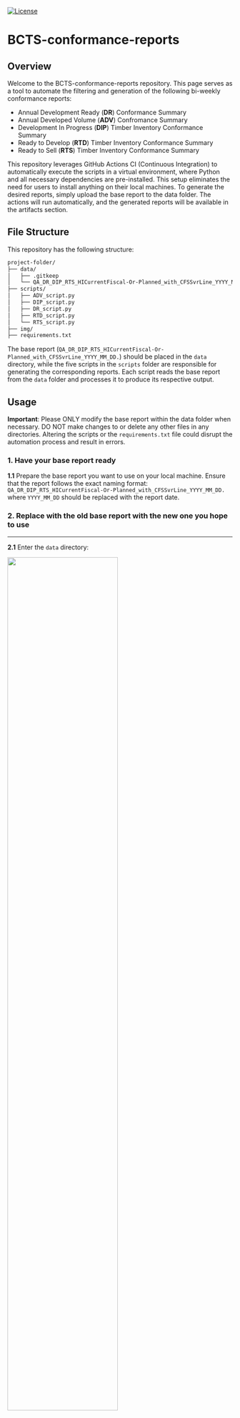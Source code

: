 [![License](https://img.shields.io/badge/License-Apache%202.0-blue.svg)](https://opensource.org/licenses/Apache-2.0)

# BCTS-conformance-reports

## Overview

Welcome to the BCTS-conformance-reports repository. This page serves as a tool to automate the filtering and generation of the following bi-weekly conformance reports: 
- Annual Development Ready (**DR**) Conformance Summary
- Annual Developed Volume (**ADV**) Confromance Summary
- Development In Progress (**DIP**) Timber Inventory Conformance Summary
- Ready to Develop (**RTD**) Timber Inventory Conformance Summary
- Ready to Sell (**RTS**) Timber Inventory Conformance Summary

This repository leverages GitHub Actions CI (Continuous Integration) to automatically execute the scripts in a virtual environment, where Python and all necessary dependencies are pre-installed. This setup eliminates the need for users to install anything on their local machines. To generate the desired reports, simply upload the base report to the data folder. The actions will run automatically, and the generated reports will be available in the artifacts section.

## File Structure

This repository has the following structure:

```bash
project-folder/
├── data/
│   ├── .gitkeep
│   └── QA_DR_DIP_RTS_HICurrentFiscal-Or-Planned_with_CFSSvrLine_YYYY_MM_DD.xlsxxlsx                        
├── scripts/                
│   ├── ADV_script.py
│   ├── DIP_script.py
│   ├── DR_script.py
│   ├── RTD_script.py
│   └── RTS_script.py
├── img/
├── requirements.txt 
```

The base report (`QA_DR_DIP_RTS_HICurrentFiscal-Or-Planned_with_CFSSvrLine_YYYY_MM_DD.`) should be placed in the `data` directory, while the five scripts in the `scripts` folder are responsible for generating the corresponding reports. Each script reads the base report from the `data` folder and processes it to produce its respective output.

## Usage 

**Important**: Please ONLY modify the base report within the data folder when necessary. DO NOT make changes to or delete any other files in any directories. Altering the scripts or the `requirements.txt` file could disrupt the automation process and result in errors.

### 1. Have your base report ready 

**1.1** Prepare the base report you want to use on your local machine. Ensure that the report follows the exact naming format: `QA_DR_DIP_RTS_HICurrentFiscal-Or-Planned_with_CFSSvrLine_YYYY_MM_DD.` where `YYYY_MM_DD` should be replaced with the report date. 

### 2. Replace with the old base report with the new one you hope to use

---

**2.1** Enter the `data` directory: 


</center>
  <img src="img/data_folder.png" width="70%" height="70% style="display: block; margin: 0 auto;">
<center>

---

**2.2** Click on the old base report file that's currently in the directory:


<div style="text-align: center;">
  <img src="img/old_base_report.png" >
</div>

---


**2.3** Click on the three dots in the top right corner and select "Delete file." **Note**: NEVER delete the `.gitkeep` file, as doing so will remove the entire `data` folder!


<div style="text-align: center;">
  <img src="img/three_dots.png" width="70%" height="70%">
</div>

---

**2.4** Click on the "Commit changes" button in the top right corner:


<div style="text-align: center;">
  <img src="img/commit_deletion.png" width="70%" height="70%">
</div>

---

**2.5** Use the automatically generated commit message, and write: "Delete old base report for *report_date_for_old_report*", then click on "Commit changes":


<div style="text-align: center;">
  <img src="img/commit_message_deletion.png" width="45%" height="45%">
</div>

---

**2.6** Now click on the "Add file" button in the top right corner and select "Upload files":


<div style="text-align: center;">
  <img src="img/upload_new_file.png" width="90%" height="90%">
</div>

---

**2.7** Write "Added bew base report (*report_date_for_new_report*) in the commit message and click on the "Commit changes" button:


<div style="text-align: center;">
  <img src="img/commit_message_upload.png" width="80%" height="80%">
</div>

---

### 3. Check action progress and download your reports

---

**3.1** At this point, uploading the new base report should have triggered the workflow. Return to the main repository page and check the message next to your username. If you see a brown dot, it means the action has started running, and you can click on it to monitor its progress. If the dot isn't visible, refresh the page, and it should appear:


<img src="img/action_running.png" width="55%" height="55%" style="display: block; margin: 0 auto;">

---

**3.2** Once you click on the brown dot, you will be able to see the progress showing which stage of the workflow it's currently at:


<div style="text-align: center;">
  <img src="img/action_progress.png" width="70%" height="70%">
</div>

---

**3.3** If the workflow is completed, you will see a green circle with a check mark next to the "build" tab under "Jobs", as well as at the top left, beside the commit message. Once you see this, click on "Summary":


<div style="text-align: center;">
  <img src="img/action_complete.png" width="55%" height="55%">
</div>

---

**3.4** Scroll down to the "Artifacts" section near the bottom. If the workflow ran successfully, you should see a new entry called "reports." You can download it by either clicking directly on the name or by selecting the download button. The file will be a ZIP archive containing all five conformance summaries.


<div style="text-align: center;">
  <img src="img/save_reports.png" width="70%" height="70%">
</div>

---

**3.5** If you accidentally exit this page before navigating to the "Artifacts", simply return to the repo's main page, select the "Actions" tab at the top, click on the most recent action and you will be able to find "Artifacts" section at the bottom of the page:


<div style="text-align: center;">
  <img src="img/how_to_find_artifacts.png" width="90%" height="90%">
</div>

